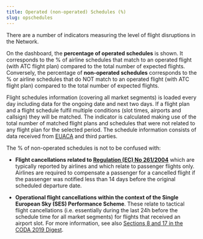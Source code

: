 ```yaml
---
title: Operated (non-operated) Schedules (%)
slug: opschedules
---
```


There are a number of indicators measuring the level of flight disruptions in the Network.

On the dashboard, the **percentage of operated schedules** is shown. It corresponds to the % of airline schedules that match to an operated flight (with ATC flight plan) compared to the total number of expected flights. Conversely, the percentage of **non-operated schedules** corresponds to the % or airline schedules that do NOT match to an operated flight (with ATC flight plan) compared to the total number of expected flights.

Flight schedules information (covering all market segments) is loaded every day including data for the ongoing date and next two days. If a flight plan and a flight schedule fulfil multiple conditions (slot times, airports and callsign) they will be matched. The indicator is calculated making use of the total number of matched flight plans and schedules that were not related to any flight plan for the selected period. The schedule information consists of data received from [EUACA](/acronym/euaca) and third parties.

The % of non-operated schedules is not to be confused with:  
 
- **Flight cancellations related to [Regulation (EC) No 261/2004](https://eur-lex.europa.eu/legal-content/en/TXT/?uri=celex:32004R0261)** which are typically reported by airlines and which relate to passenger flights only. Airlines are required to compensate a passenger for a cancelled flight if the passenger was notified less than 14 days before the original scheduled departure date.
 
- **Operational flight cancellations within the context of the Single European Sky (SES) Performance Scheme**. These relate to tactical flight cancellations (i.e. essentially during the last 24h before the schedule time for all market segments) for flights that received an airport slot. For more information, see also [Sections 8 and 17 in the CODA 2019 Digest](https://www.eurocontrol.int/publication/all-causes-delay-and-cancellations-air-transport-europe-2019).